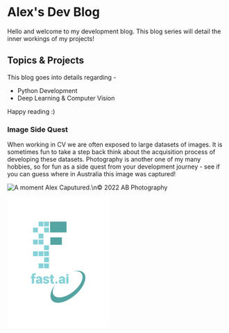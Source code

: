 # Alex's Dev Blog

Hello and welcome to my development blog. This blog series will detail the inner workings of my projects!

## Topics & Projects

This blog goes into details regarding -

- Python Development
- Deep Learning & Computer Vision

Happy reading :)

### Image Side Quest

When working in CV we are often exposed to large datasets of images. It is sometimes fun to take a step back think about the acquisition process of developing these datasets. Photography is another one of my many hobbies, so for fun as a side quest from your development journey - see if you can guess where in Australia this image was captured!

![](images/DSC_8206_edited_marked.jpg "A moment Alex Caputured.\n© 2022 AB Photography")

![](/images/logo.png "fast.ai's logo")
